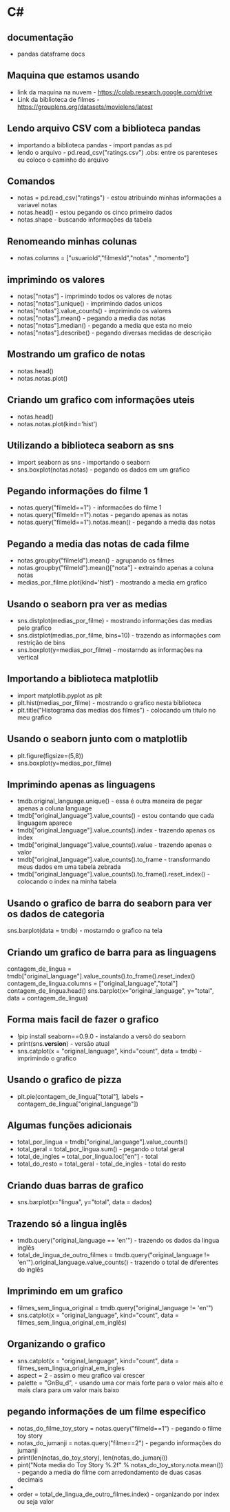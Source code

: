 # C#

## documentação
- pandas dataframe docs

## Maquina que estamos usando

- link da maquina na nuvem - https://colab.research.google.com/drive
- Link da biblioteca de filmes - https://grouplens.org/datasets/movielens/latest

## Lendo arquivo CSV com a biblioteca pandas

- importando a biblioteca pandas - import pandas as pd
- lendo o arquivo - pd.read_csv("ratings.csv") .obs: entre os parenteses eu coloco o caminho do arquivo

## Comandos
- notas = pd.read_csv("ratings") - estou atribuindo minhas informações a variavel notas
- notas.head() - estou pegando os cinco primeiro dados
- notas.shape - buscando informações da tabela

## Renomeando minhas colunas
- notas.columns = ["usuarioId","filmesId","notas"
,"momento"]

## imprimindo os valores 
- notas["notas"] - imprimindo todos os valores de notas
- notas["notas"].unique() - imprimindo dados unicos
- notas["notas"].value_counts() - imprimindo os valores
- notas["notas"].mean() - pegando a media das notas
- notas["notas"].median() - pegando a media que esta no meio
- notas["notas"].describe() - pegando diversas medidas de descrição

## Mostrando um grafico de notas
- notas.head()
- notas.notas.plot()

## Criando um grafico com informações uteis
- notas.head()
- notas.notas.plot(kind='hist')

## Utilizando a biblioteca seaborn as sns
- import seaborn as sns - importando o seaborn
- sns.boxplot(notas.notas) - pegando os dados em um grafico

## Pegando informações do filme 1
- notas.query("filmeId==1") - informacões do filme 1
- notas.query("filmeId==1").notas - pegando apenas as notas
- notas.query("filmeId==1").notas.mean() - pegando a media das notas

## Pegando a media das notas de cada filme
- notas.groupby("filmeId").mean() - agrupando os filmes
- notas.groupby("filmeId").mean()["nota"] - extraindo apenas a coluna notas 
- medias_por_filme.plot(kind='hist') - mostrando a media em grafico 

## Usando o seaborn pra ver as medias
- sns.distplot(medias_por_filme) - mostrando informações das medias pelo grafico
- sns.distplot(medias_por_filme, bins=10) - trazendo as informações com restrição de bins
- sns.boxplot(y=medias_por_filme) - mostarndo as informações na vertical


## Importando a biblioteca matplotlib
- import matplotlib.pyplot as plt
-  plt.hist(medias_por_filme) - mostrando o grafico nesta biblioteca
-  plt.title("Histograma das medias dos filmes") - colocando um titulo no meu grafico

## Usando o seaborn junto com o matplotlib
- plt.figure(figsize=(5,8))
- sns.boxplot(y=medias_por_filme)

## Imprimindo apenas as linguagens
- tmdb.original_language.unique() - essa é outra maneira de pegar apenas a coluna language
- tmdb["original_language"].value_counts() - estou contando que cada linguagem aparece
- tmdb["original_language"].value_counts().index - trazendo apenas os index
- tmdb["original_language"].value_counts().value - trazendo apenas o valor
- tmdb["original_language"].value_counts().to_frame - transformando meus dados em uma tabela zebrada
-  tmdb["original_language"].value_counts().to_frame().reset_index() - colocando o index na minha tabela

## Usando o grafico de barra do seaborn para ver os dados de categoria
sns.barplot(data = tmdb) - mostarndo o grafico na tela

## Criando um grafico de barra para as linguagens
contagem_de_lingua = tmdb["original_language"].value_counts().to_frame().reset_index()
contagem_de_lingua.columns = ["original_language","total"]
contagem_de_lingua.head()
sns.barplot(x="original_language", y="total", data = contagem_de_lingua)

## Forma mais facil de fazer o grafico
- !pip install seaborn==0.9.0 - instalando a versõ do seaborn
- print(sns.__version__) - versão atual
- sns.catplot(x = "original_language", kind="count", data = tmdb) - imprimindo o grafico

## Usando o grafico de pizza
- plt.pie(contagem_de_lingua["total"], labels = contagem_de_lingua["original_language"])

## Algumas funções adicionais
- total_por_lingua = tmdb["original_language"].value_counts()
- total_geral = total_por_lingua.sum() - pegando o total geral
- total_de_ingles = total_por_lingua.loc["en"] - total 
- total_do_resto = total_geral - total_de_ingles - total do resto

## Criando duas barras de grafico
- sns.barplot(x="lingua", y="total", data = dados)

## Trazendo só a lingua inglês
- tmdb.query("original_language == 'en'") - trazendo os dados da lingua inglês
- total_de_lingua_de_outro_filmes = tmdb.query("original_language != 'en'").original_language.value_counts() - trazendo o total de diferentes do inglês 

## Imprimindo em um grafico
- filmes_sem_lingua_original = tmdb.query("original_language != 'en'")
- sns.catplot(x = "original_language", kind="count", data = filmes_sem_lingua_original_em_inglês)

## Organizando o grafico
- sns.catplot(x = "original_language", kind="count", data = filmes_sem_lingua_original_em_ingles
- aspect = 2 - assim o meu grafico vai crescer
- palette = "GnBu_d", - usando uma cor mais forte para o valor mais alto e mais clara para um valor mais baixo

## pegando informações de um filme especifico
- notas_do_filme_toy_story = notas.query("filmeId==1") - pegando o filme toy story
- notas_do_jumanji = notas.query("filme==2") - pegando informações do jumanji
- print(len(notas_do_toy_story), len(notas_do_jumanji))
- pint("Nota media do Toy Story %.2f" % notas_do_toy_story.nota.mean()) - pegando a media do filme com arredondamento de duas casas decimais
- 
- order = total_de_lingua_de_outro_filmes.index) - organizando por index ou seja valor
